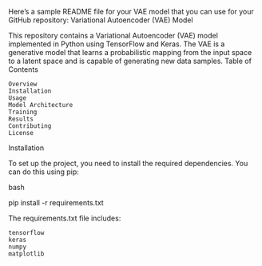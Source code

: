 Here’s a sample README file for your VAE model that you can use for your GitHub repository:
Variational Autoencoder (VAE) Model

This repository contains a Variational Autoencoder (VAE) model implemented in Python using TensorFlow and Keras. The VAE is a generative model that learns a probabilistic mapping from the input space to a latent space and is capable of generating new data samples.
Table of Contents

    Overview
    Installation
    Usage
    Model Architecture
    Training
    Results
    Contributing
    License

Installation

To set up the project, you need to install the required dependencies. You can do this using pip:

bash

pip install -r requirements.txt

The requirements.txt file includes:

    tensorflow
    keras
    numpy
    matplotlib

